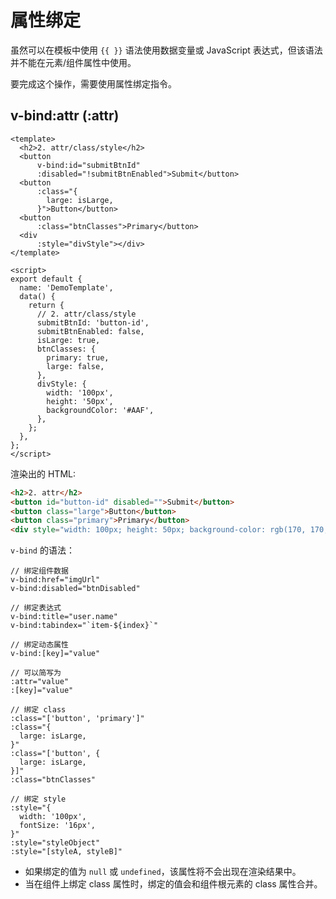 # 属性绑定

虽然可以在模板中使用 `{{ }}` 语法使用数据变量或 JavaScript 表达式，但该语法并不能在元素/组件属性中使用。

要完成这个操作，需要使用属性绑定指令。

## v-bind:attr (:attr)

```vue
<template>
  <h2>2. attr/class/style</h2>
  <button
      v-bind:id="submitBtnId"
      :disabled="!submitBtnEnabled">Submit</button>
  <button
      :class="{
        large: isLarge,
      }">Button</button>
  <button
      :class="btnClasses">Primary</button>
  <div
      :style="divStyle"></div>
</template>

<script>
export default {
  name: 'DemoTemplate',
  data() {
    return {
      // 2. attr/class/style
      submitBtnId: 'button-id',
      submitBtnEnabled: false,
      isLarge: true,
      btnClasses: {
        primary: true,
        large: false,
      },
      divStyle: {
        width: '100px',
        height: '50px',
        backgroundColor: '#AAF',
      },
    };
  },
};
</script>
```

渲染出的 HTML:

```html
<h2>2. attr</h2>
<button id="button-id" disabled="">Submit</button>
<button class="large">Button</button>
<button class="primary">Primary</button>
<div style="width: 100px; height: 50px; background-color: rgb(170, 170, 255);"></div>
```

`v-bind` 的语法：

```
// 绑定组件数据
v-bind:href="imgUrl"
v-bind:disabled="btnDisabled"

// 绑定表达式
v-bind:title="user.name"
v-bind:tabindex="`item-${index}`"

// 绑定动态属性
v-bind:[key]="value"

// 可以简写为
:attr="value"
:[key]="value"

// 绑定 class
:class="['button', 'primary']"
:class="{
  large: isLarge,
}"
:class="['button', {
  large: isLarge,
}]"
:class="btnClasses"

// 绑定 style
:style="{
  width: '100px',
  fontSize: '16px',
}"
:style="styleObject"
:style="[styleA, styleB]"
```

+ 如果绑定的值为 `null` 或 `undefined`，该属性将不会出现在渲染结果中。
+ 当在组件上绑定 class 属性时，绑定的值会和组件根元素的 class 属性合并。

